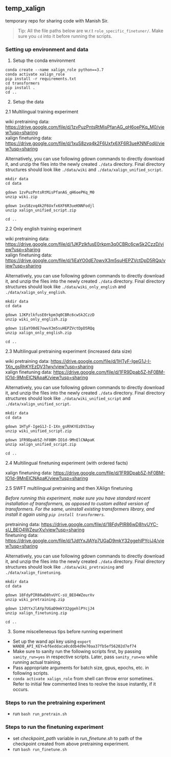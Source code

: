## temp_xalign
temporary repo for sharing code with Manish Sir.

> Tip: All the file paths below are w.r.t `role_specific_finetuner/`. Make sure you `cd` into it before running the scripts.

### Setting up environment and data
1. Setup the conda environment
```
conda create --name xalign_role python==3.7
conda activate xalign_role
pip install -r requirements.txt
cd transformers
pip install .
cd ..
```

2. Setup the data

2.1 Multilingual training experiment

wiki pretraining data: https://drive.google.com/file/d/1zvPuzPntsRtMisPfanAG_qH6oePKq_M0/view?usp=sharing <br>
xalign finetuning data: https://drive.google.com/file/d/1xuS8zvq4k2F6Uxfx6XF6R3ueKNNFodjl/view?usp=sharing

Alternatively, you can use following gdown commands to directly download it, and unzip the files into the newly created `./data` directory. Final directory structures should look like `./data/wiki` and `./data/xalign_unified_script`.
```
mkdir data
cd data

gdown 1zvPuzPntsRtMisPfanAG_qH6oePKq_M0 
unzip wiki.zip

gdown 1xuS8zvq4k2F6Uxfx6XF6R3ueKNNFodjl
unzip xalign_unified_script.zip

cd ..
```

2.2 Only english training experiment

wiki pretraining data: https://drive.google.com/file/d/1JKPzlkfusE0rkpm3q0CBRc6cwSk2CzzD/view?usp=sharing <br>
xalign finetuning data: https://drive.google.com/file/d/1iEaYO0dE7owvX3m5suHEPZVctDpD5RQq/view?usp=sharing

Alternatively, you can use following gdown commands to directly download it, and unzip the files into the newly created `./data` directory. Final directory structures should look like `./data/wiki_only_english` and `./data/xalign_only_english`.
```
mkdir data
cd data

gdown 1JKPzlkfusE0rkpm3q0CBRc6cwSk2CzzD
unzip wiki_only_english.zip

gdown 1iEaYO0dE7owvX3m5suHEPZVctDpD5RQq
unzip xalign_only_english.zip

cd ..
```

2.3 Multilingual pretraining experiment (increased data size)

wiki pretraining data: https://drive.google.com/file/d/1HTyF-IgeG1J-I-1Xn_gsRhKYEzDV31wy/view?usp=sharing <br>
xalign finetuning data: https://drive.google.com/file/d/1FR9Dpab5Z-hF0BM-IO1d-9MnElCNApaK/view?usp=sharing 

Alternatively, you can use following gdown commands to directly download it, and unzip the files into the newly created `./data` directory. Final directory structures should look like `./data/wiki_unified_script` and `./data/xalign_unified_script`.
```
mkdir data
cd data

gdown 1HTyF-IgeG1J-I-1Xn_gsRhKYEzDV31wy
unzip wiki_unified_script.zip

gdown 1FR9Dpab5Z-hF0BM-IO1d-9MnElCNApaK
unzip xalign_unified_script.zip

cd ..
```

2.4 Multilingual finetuning experiment (with ordered facts)

xalign finetuning data: [https://drive.google.com/file/d/1FR9Dpab5Z-hF0BM-IO1d-9MnElCNApaK/view?usp=sharing ](https://drive.google.com/file/d/1Yy4S0V1mRZ9nGHYhKevVDKLa4CcRlyuq/view?usp=sharing)


2.5 SWFT multilingual pretraining and then XAlign finetuning

<I>Before running this experiment, make sure you have standard recent installation of transformers, as opposed to custom edited version of transformers. For the same, uninstall existing transformers library, and install it again using `pip install transformers`. </I>


pretraining data: https://drive.google.com/file/d/18FdyPIR86wD8hvUYC-sU_BEO4WZeurXv/view?usp=sharing<br>
finetuning data: https://drive.google.com/file/d/1JdtYxJlAYp7UGaD9mkY32ggehlPYcjJ4/view?usp=sharing

Alternatively, you can use following gdown commands to directly download it, and unzip the files into the newly created `./data` directory. Final directory structures should look like `./data/wiki_pretraining` and `./data/xalign_finetuning`.
```
mkdir data
cd data

gdown 18FdyPIR86wD8hvUYC-sU_BEO4WZeurXv
unzip wiki_pretraining.zip

gdown 1JdtYxJlAYp7UGaD9mkY32ggehlPYcjJ4
unzip xalign_finetuning.zip

cd ..
```

3. Some miscelleneous tips before running experiment
  * Set up the wand api key using `export WANDB_API_KEY=bf6eddaca0cddb4d9e70aa37fb5ef56202d7ef74`
  * Make sure to sanity run the following scripts first, by passing `sanity_run=yes` in respective scripts. Later, pass `sanity_run=no` while running actual training.
  * Pass appropriate arguments for batch size, gpus, epochs, etc. in following scripts.
  * `conda activate xalign_role` from shell can throw error sometimes. Refer to initial few commented lines to reolve the issue instantly, if it occurs.
  
### Steps to run the pretraining experiment
* run `bash run_pretrain.sh`

### Steps to run the finetuning experiment
* set *checkpoint_path* variable in *run_finetune.sh*  to path of the checkpoint created from above pretraining experiment.
* run `bash run_finetune.sh`
